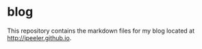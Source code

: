 blog
====

This repository contains the markdown files for my blog located at
http://jpeeler.github.io.
